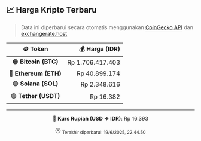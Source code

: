 

<!-- HARGA_KRIPTO -->
## 📈 Harga Kripto Terbaru

> Data ini diperbarui secara otomatis menggunakan [CoinGecko API](https://www.coingecko.com/) dan [exchangerate.host](https://exchangerate.host/)

<div align="center">

| 🪙 Token | 💰 Harga (IDR) |
|:------:|---------------:|
| 🟠 **Bitcoin (BTC)**   | Rp 1.706.417.403 |
| 🔵 **Ethereum (ETH)**  | Rp 40.899.174 |
| 🟣 **Solana (SOL)**    | Rp 2.348.616 |
| 🟢 **Tether (USDT)**   | Rp 16.382 |

---

💱 **Kurs Rupiah (USD → IDR)**: Rp 16.393

🕒 <sub>Terakhir diperbarui: 19/6/2025, 22.44.50</sub>

</div>
<!-- /HARGA_KRIPTO -->